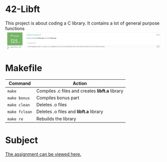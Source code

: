 # 42-Libft
This project is about coding a C library. It contains a lot of general purpose functions
![Screenshot](result.png)
# Makefile
|Command|Action|
|-------|------|
|`make`|Compiles .c files and creates **libft.a** library|
|`make bonus`|Compiles bonus part|
|`make clean`|Deletes .o files|
|`make fclean`|Deletes .o files and **libft.a** library|
|`make re`|Rebuilds the library|
# Subject
[The assignment can be viewed here.](https://github.com/AtaullinShamil/42-Libft/blob/main/Libft.subject.pdf)

